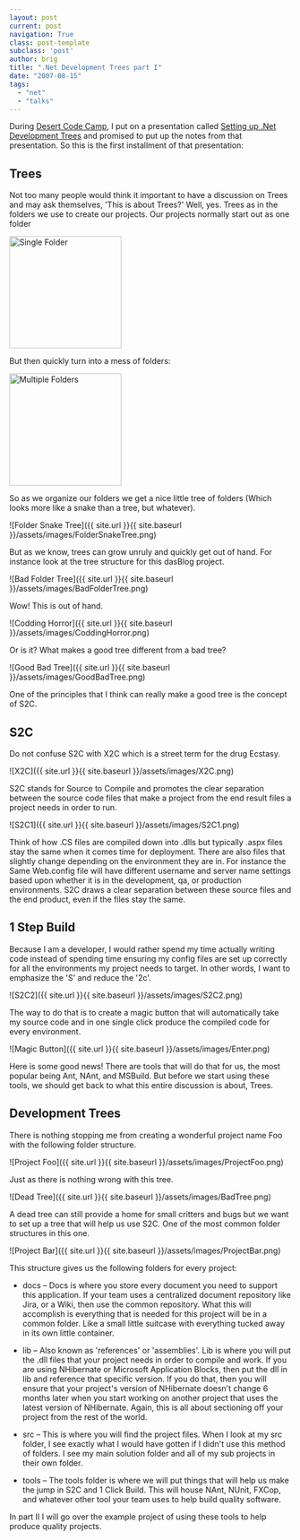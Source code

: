 ```yaml
---
layout: post
current: post
navigation: True
class: post-template
subclass: 'post'
author: brig
title: ".Net Development Trees part I"
date: "2007-08-15"
tags:
  - "net"
  - "talks"
---
```


During [Desert Code Camp](http://www.desertcodecamp.com/), I put on a presentation called [Setting up .Net Development Trees](http://www.desertcodecamp.com/signUp.aspx?session=196) and promised to put up the notes from that presentation. So this is the first installment of that presentation:

## Trees

Not too many people would think it important to have a discussion on Trees and may ask themselves, 'This is about Trees?' Well, yes. Trees as in the folders we use to create our projects. Our projects normally start out as one folder


<img src="{{ site.url }}{{ site.baseurl }}/assets/images/FolderSingle.png" alt="Single Folder" width="200"/>

But then quickly turn into a mess of folders:

<img src="{{ site.url }}{{ site.baseurl }}/assets/images/FolderMultiple.png" alt="Multiple Folders" width="200"/>


So as we organize our folders we get a nice little tree of folders (Which looks more like a snake than a tree, but whatever).

![Folder Snake Tree]({{ site.url }}{{ site.baseurl }}/assets/images/FolderSnakeTree.png)


But as we know, trees can grow unruly and quickly get out of hand. For instance look at the tree structure for this dasBlog project.

![Bad Folder Tree]({{ site.url }}{{ site.baseurl }}/assets/images/BadFolderTree.png)

Wow! This is out of hand.

![Codding Horror]({{ site.url }}{{ site.baseurl }}/assets/images/CoddingHorror.png)

Or is it? What makes a good tree different from a bad tree?

![Good Bad Tree]({{ site.url }}{{ site.baseurl }}/assets/images/GoodBadTree.png)

One of the principles that I think can really make a good tree is the concept of S2C.

## S2C

Do not confuse S2C with X2C which is a street term for the drug Ecstasy.


![X2C]({{ site.url }}{{ site.baseurl }}/assets/images/X2C.png)

S2C stands for Source to Compile and promotes the clear separation between the source code files that make a project from the end result files a project needs in order to run.

![S2C1]({{ site.url }}{{ site.baseurl }}/assets/images/S2C1.png)

Think of how .CS files are compiled down into .dlls but typically .aspx files stay the same when it comes time for deployment. There are also files that slightly change depending on the environment they are in. For instance the Same Web.config file will have different username and server name settings based upon whether it is in the development, qa, or production environments. S2C draws a clear separation between these source files and the end product, even if the files stay the same.

## 1 Step Build

Because I am a developer, I would rather spend my time actually writing code instead of spending time ensuring my config files are set up correctly for all the environments my project needs to target. In other words, I want to emphasize the 'S' and reduce the '2c'.

![S2C2]({{ site.url }}{{ site.baseurl }}/assets/images/S2C2.png)

The way to do that is to create a magic button that will automatically take my source code and in one single click produce the compiled code for every environment.

![Magic Button]({{ site.url }}{{ site.baseurl }}/assets/images/Enter.png)

Here is some good news! There are tools that will do that for us, the most popular being Ant, NAnt, and MSBuild. But before we start using these tools, we should get back to what this entire discussion is about, Trees.

## Development Trees

There is nothing stopping me from creating a wonderful project name Foo with the following folder structure.

![Project Foo]({{ site.url }}{{ site.baseurl }}/assets/images/ProjectFoo.png)

Just as there is nothing wrong with this tree.

![Dead Tree]({{ site.url }}{{ site.baseurl }}/assets/images/BadTree.png)

A dead tree can still provide a home for small critters and bugs but we want to set up a tree that will help us use S2C. One of the most common folder structures in this one.

![Project Bar]({{ site.url }}{{ site.baseurl }}/assets/images/ProjectBar.png)

This structure gives us the following folders for every project:

-
    docs – Docs is where you store every document you need to support this application. If your team uses a centralized document repository like Jira, or a Wiki, then use the common repository. What this will accomplish is everything that is needed for this project will be in a common folder. Like a small little suitcase with everything tucked away in its own little container.


-
    lib – Also known as 'references' or 'assemblies'. Lib is where you will put the .dll files that your project needs in order to compile and work. If you are using NHibernate or Microsoft Application Blocks, then put the dll in lib and reference that specific version. If you do that, then you will ensure that your project's version of NHibernate doesn't change 6 months later when you start working on another project that uses the latest version of NHibernate. Again, this is all about sectioning off your project from the rest of the world.


-
    src – This is where you will find the project files. When I look at my src folder, I see exactly what I would have gotten if I didn't use this method of folders. I see my main solution folder and all of my sub projects in their own folder.


-
    tools – The tools folder is where we will put things that will help us make the jump in S2C and 1 Click Build. This will house NAnt, NUnit, FXCop, and whatever other tool your team uses to help build quality software.

In part II I will go over the example project of using these tools to help produce quality projects.
